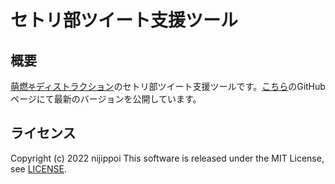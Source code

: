 # セトリ部ツイート支援ツール

## 概要

[萌燃𖤐ディストラクション](https://twitter.com/moe_destruction)のセトリ部ツイート支援ツールです。[こちら](https://nijippoi.github.io/setoribu-md/)のGitHubページにて最新のバージョンを公開しています。

## ライセンス

Copyright (c) 2022 nijippoi
This software is released under the MIT License, see [LICENSE](LICENSE).
